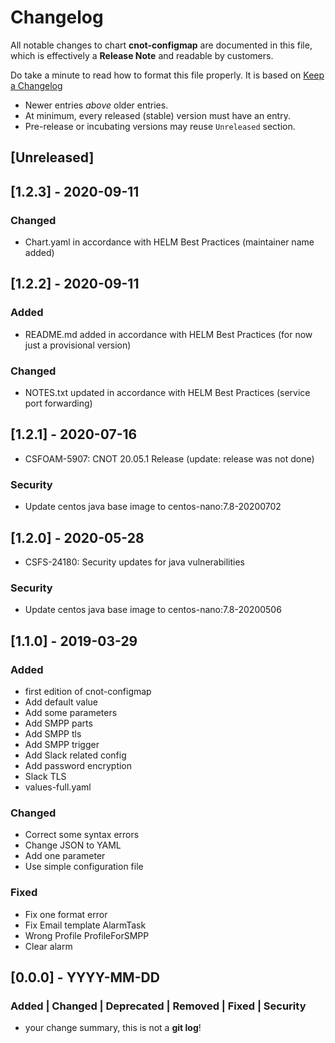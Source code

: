 # Changelog

All notable changes to chart **cnot-configmap** are documented in this file,
which is effectively a **Release Note** and readable by customers.

Do take a minute to read how to format this file properly.
It is based on [Keep a Changelog](http://keepachangelog.com)
- Newer entries _above_ older entries.
- At minimum, every released (stable) version must have an entry.
- Pre-release or incubating versions may reuse `Unreleased` section.

## [Unreleased]

## [1.2.3] - 2020-09-11
### Changed
- Chart.yaml in accordance with HELM Best Practices (maintainer name added)

## [1.2.2] - 2020-09-11
### Added
- README.md added in accordance with HELM Best Practices (for now just a provisional version)
### Changed
- NOTES.txt updated in accordance with HELM Best Practices (service port forwarding)

## [1.2.1] - 2020-07-16
- CSFOAM-5907: CNOT 20.05.1 Release (update: release was not done)

### Security
- Update centos java base image to centos-nano:7.8-20200702

## [1.2.0] - 2020-05-28
- CSFS-24180: Security updates for java vulnerabilities

### Security
- Update centos java base image to centos-nano:7.8-20200506

## [1.1.0] - 2019-03-29

### Added
- first edition of cnot-configmap
- Add default value
- Add some parameters
- Add SMPP parts
- Add SMPP tls
- Add SMPP trigger
- Add Slack related config
- Add password encryption
- Slack TLS
- values-full.yaml
### Changed
- Correct some syntax errors
- Change JSON to YAML
- Add one parameter
- Use simple configuration file
### Fixed
- Fix one format error
- Fix Email template AlarmTask
- Wrong Profile ProfileForSMPP
- Clear alarm

## [0.0.0] - YYYY-MM-DD
### Added | Changed | Deprecated | Removed | Fixed | Security
- your change summary, this is not a **git log**!
